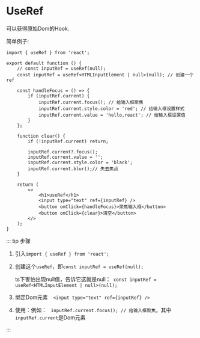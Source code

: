 # UseRef

可以获得原始Dom的Hook.

简单例子:

```javascript{1,5,27}
import { useRef } from 'react';

export default function () {
    // const inputRef = useRef(null);
    const inputRef = useRef<HTMLInputElement | null>(null); // 创建一个 ref

    const handleFocus = () => {
        if (inputRef.current) {
            inputRef.current.focus(); // 给输入框聚焦
            inputRef.current.style.color = 'red'; // 给输入框设置样式
            inputRef.current.value = 'hello,react'; // 给输入框设置值
        }
    };
    
    function clear() {
        if (!inputRef.current) return;

        inputRef.current?.focus();
        inputRef.current.value = '';
        inputRef.current.style.color = 'black';
        inputRef.current.blur();// 失去焦点
    }

    return (
        <>
            <h1>useRef</h1>
            <input type="text" ref={inputRef} />
            <button onClick={handleFocus}>聚焦输入框</button>
            <button onClick={clear}>清空</button>
        </>
    );
}
```

::: tip 步骤

1. 引入`import { useRef } from 'react';`

2. 创建这个`useRef`，即`const inputRef = useRef(null);`

   ts下害怕出现null值，告诉它这就是null：` const inputRef = useRef<HTMLInputElement | null>(null);`

3. 绑定Dom元素`  <input type="text" ref={inputRef} />`

4. 使用：例如： ` inputRef.current.focus(); // 给输入框聚焦`，其中`inputRef.current`是Dom元素

:::